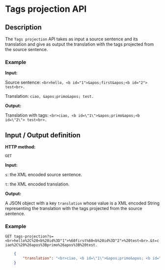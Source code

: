 # Tags projection API

## Description
The ```Tags projection``` API takes as input a source sentence and its translation and give as output the translation with the tags projected from the source sentence.

### Example

**Input:**

Source sentence:
```<br>hello, <b id="1">&apos;first&apos;<b id="2"> test<br>.```

Translation:
```ciao, &apos;primo&apos; test.```

**Output:**

Translation with tags:  ```<br>ciao, <b id=\"1\">&apos;primo&apos;<b id=\"2\"> test<br>.```

## Input / Output definition

**HTTP method:**

```GET```

**Input:**

```s```: the XML encoded source sentence.

```t```: the XML encoded translation.

**Output:**

A JSON object with a key ```translation``` whose value is a XML encoded String representing the translation with the tags projected from the source sentence.

### Example

```GET tags-projection?s=<br>hello%2C%20<b%20id%3D"1">%60first%60<b%20id%3D"2">%20test<br>.&t=ciao%2C%20%26apos%3Bprimo%26apos%3B%20test.```

```json
    {
        "translation": "<br>ciao, <b id=\"1\">&apos;primo&apos; <b id=\"2\">test<br>."
    }
```
